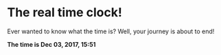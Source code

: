 # The real time clock!

Ever wanted to know what the time is? Well, your journey is about to end!

**The time is Dec 03, 2017, 15:51**